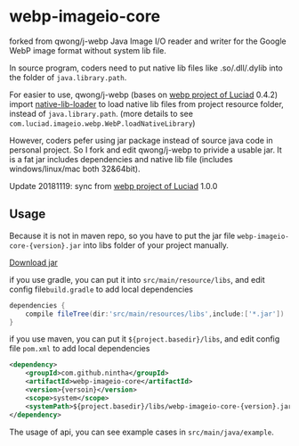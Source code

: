 # webp-imageio-core
forked from qwong/j-webp
Java Image I/O reader and writer for the Google WebP image format without system lib file.

In source program, coders need to put native lib files like .so/.dll/.dylib into the folder of `java.library.path`.

For easier to use, qwong/j-webp (bases on [webp project of Luciad](https://bitbucket.org/luciad/webp-imageio) 0.4.2) import [native-lib-loader](https://github.com/scijava/native-lib-loader) to load native lib files from project resource folder,   instead of `java.library.path`. (more details to see `com.luciad.imageio.webp.WebP.loadNativeLibrary`)

However, coders pefer using jar package instead of source java code in personal project. So I fork and edit qwong/j-webp to privide a usable jar. It is a fat jar includes dependencies and native lib file (includes windows/linux/mac both 32&64bit).

Update 20181119: sync from [webp project of Luciad](https://bitbucket.org/luciad/webp-imageio) 1.0.0

## Usage

Because it is not in maven repo,  so you have to put the jar file `webp-imageio-core-{version}.jar` into libs folder of your project manually.

[Download jar](https://github.com/nintha/webp-imageio-core/releases)

if you use gradle, you can put it into `src/main/resource/libs`, and edit config file`build.gradle` to add local dependencies

```groovy
dependencies {
    compile fileTree(dir:'src/main/resources/libs',include:['*.jar'])
}
```

if you use maven, you can put it `${project.basedir}/libs`, and edit config file `pom.xml` to add local dependencies

```xml
<dependency>  
    <groupId>com.github.nintha</groupId>  
    <artifactId>webp-imageio-core</artifactId>  
    <version>{versoin}</version>  
    <scope>system</scope>  
    <systemPath>${project.basedir}/libs/webp-imageio-core-{version}.jar</systemPath>  
</dependency>
```

The usage of api, you can see example cases in `src/main/java/example`.